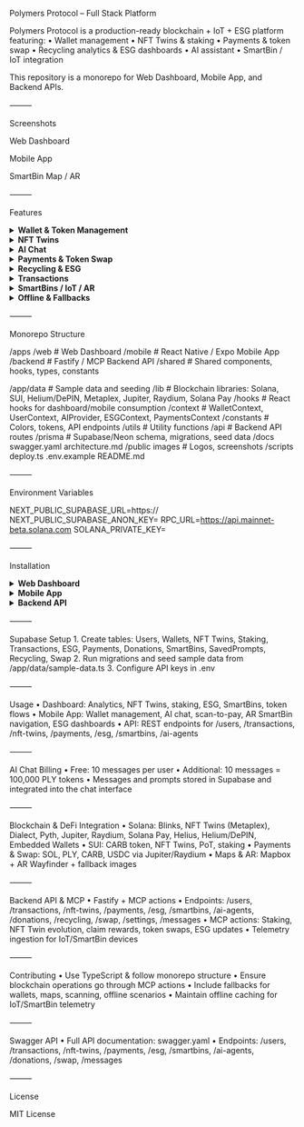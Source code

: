 Polymers Protocol – Full Stack Platform

Polymers Protocol is a production-ready blockchain + IoT + ESG platform featuring:
	•	Wallet management
	•	NFT Twins & staking
	•	Payments & token swap
	•	Recycling analytics & ESG dashboards
	•	AI assistant
	•	SmartBin / IoT integration

This repository is a monorepo for Web Dashboard, Mobile App, and Backend APIs.

⸻

Screenshots

Web Dashboard

Mobile App

SmartBin Map / AR


⸻

Features

<details>
<summary><b>Wallet & Token Management</b></summary>


	•	Supports Phantom, Solflare, Backpack, Privy, embedded wallet, and biometric fallback
	•	Manage SOL, PLY, CARB, USDC
	•	Staking & NFT Twin rewards
	•	Automatic updates after blockchain actions

</details>


<details>
<summary><b>NFT Twins</b></summary>


	•	Staking, evolution, gamification, reward claiming
	•	NFT Twin rewards linked to token issuance

</details>


<details>
<summary><b>AI Chat</b></summary>


	•	GPT-powered chat with PLY token billing
	•	Free 10 messages per user; additional 10 messages = 100,000 PLY
	•	Saved prompts with quick insert

</details>


<details>
<summary><b>Payments & Token Swap</b></summary>


	•	Swap tokens using Jupiter/Raydium
	•	Pay via SOL, PLY, CARB, USDC, or Blinks
	•	QR/NFC scan-to-pay with fallback

</details>


<details>
<summary><b>Recycling & ESG</b></summary>


	•	Track recycled items, CO2 reduction, plastic collected
	•	City-level dashboards and leaderboards

</details>


<details>
<summary><b>Transactions</b></summary>


	•	Paginated, sortable transaction history
	•	Wallet-specific views

</details>


<details>
<summary><b>SmartBins / IoT / AR</b></summary>


	•	Real-time maps with AR navigation
	•	Offline caching and synchronization
	•	Telemetry and device status monitoring

</details>


<details>
<summary><b>Offline & Fallbacks</b></summary>


	•	Wallet: Embedded → Privy → Biometric
	•	Map: AR → Mapbox → Static images
	•	Scanning: QR/NFC → manual input

</details>



⸻

Monorepo Structure

/apps
  /web         # Web Dashboard
  /mobile      # React Native / Expo Mobile App
  /backend     # Fastify / MCP Backend API
  /shared      # Shared components, hooks, types, constants

/app/data      # Sample data and seeding
/lib           # Blockchain libraries: Solana, SUI, Helium/DePIN, Metaplex, Jupiter, Raydium, Solana Pay
/hooks         # React hooks for dashboard/mobile consumption
/context       # WalletContext, UserContext, AIProvider, ESGContext, PaymentsContext
/constants     # Colors, tokens, API endpoints
/utils         # Utility functions
/api           # Backend API routes
/prisma        # Supabase/Neon schema, migrations, seed data
/docs
  swagger.yaml
  architecture.md
/public
  images       # Logos, screenshots
/scripts
  deploy.ts
.env.example
README.md


⸻

Environment Variables

NEXT_PUBLIC_SUPABASE_URL=https://<your-supabase-url>
NEXT_PUBLIC_SUPABASE_ANON_KEY=<your-anon-key>
RPC_URL=https://api.mainnet-beta.solana.com
SOLANA_PRIVATE_KEY=<base58-private-key>


⸻

Installation

<details>
<summary><b>Web Dashboard</b></summary>


cd apps/web
npm install
npm run dev

</details>


<details>
<summary><b>Mobile App</b></summary>


cd apps/mobile
npm install
expo start

</details>


<details>
<summary><b>Backend API</b></summary>


cd apps/backend
npm install
npm run dev

</details>



⸻

Supabase Setup
	1.	Create tables:
Users, Wallets, NFT Twins, Staking, Transactions, ESG, Payments, Donations, SmartBins, SavedPrompts, Recycling, Swap
	2.	Run migrations and seed sample data from /app/data/sample-data.ts
	3.	Configure API keys in .env

⸻

Usage
	•	Dashboard: Analytics, NFT Twins, staking, ESG, SmartBins, token flows
	•	Mobile App: Wallet management, AI chat, scan-to-pay, AR SmartBin navigation, ESG dashboards
	•	API: REST endpoints for /users, /transactions, /nft-twins, /payments, /esg, /smartbins, /ai-agents

⸻

AI Chat Billing
	•	Free: 10 messages per user
	•	Additional: 10 messages = 100,000 PLY tokens
	•	Messages and prompts stored in Supabase and integrated into the chat interface

⸻

Blockchain & DeFi Integration
	•	Solana: Blinks, NFT Twins (Metaplex), Dialect, Pyth, Jupiter, Raydium, Solana Pay, Helius, Helium/DePIN, Embedded Wallets
	•	SUI: CARB token, NFT Twins, PoT, staking
	•	Payments & Swap: SOL, PLY, CARB, USDC via Jupiter/Raydium
	•	Maps & AR: Mapbox + AR Wayfinder + fallback images

⸻

Backend API & MCP
	•	Fastify + MCP actions
	•	Endpoints: /users, /transactions, /nft-twins, /payments, /esg, /smartbins, /ai-agents, /donations, /recycling, /swap, /settings, /messages
	•	MCP actions: Staking, NFT Twin evolution, claim rewards, token swaps, ESG updates
	•	Telemetry ingestion for IoT/SmartBin devices

⸻

Contributing
	•	Use TypeScript & follow monorepo structure
	•	Ensure blockchain operations go through MCP actions
	•	Include fallbacks for wallets, maps, scanning, offline scenarios
	•	Maintain offline caching for IoT/SmartBin telemetry

⸻

Swagger API
	•	Full API documentation: swagger.yaml
	•	Endpoints: /users, /transactions, /nft-twins, /payments, /esg, /smartbins, /ai-agents, /donations, /swap, /messages

⸻

License

MIT License
